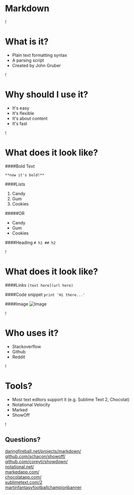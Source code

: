 Markdown
===

!

What is it?
===
* Plain text formatting syntax
* A parsing script
* Created by John Gruber

!

Why should I use it?
===
* It's easy
* It's flexible
* It's about content
* It's fast

!

What does it look like?
===
####Bold Text

`**now it's bold!**`

####Lists
1. Candy     
2. Gum
3. Cookies

#####OR  

+ Candy 
+ Gum
+ Cookies

####Heading
`# h1 ## h2`

!

What does it look like?
===
####Links
`[text here](url here)`

####Code snippet
`print 'Hi there...'`

####Image
![Image](http://f.cl.ly/items/0D1E2m3O0P0v3L2Y2D2e/Screen%20Shot%202012-09-06%20at%209.02.39%20PM.png "Image title") 

!

Who uses it?
===
* Stackoverflow
* Github
* Reddit

!

Tools?
===
* Most text editors support it (e.g. Sublime Text 2, Chocolat)
* Notational Velocity
* Marked
* ShowOff

!

Questions?
---
[daringfireball.net/projects/markdown/](daringfireball.net/projects/markdown/)  
[github.com/schacon/showoff/](http://github.com/schacon/showoff/)  
[github.com/coreyti/showdown/](http://github.com/coreyti/showdown/)  
[notational.net/](http://notational.net/)  
[markedapp.com/](http://markedapp.com/)  
[chocolatapp.com/](http://chocolatapp.com/)  
[sublimetext.com/2](http://www.sublimetext.com/2)  
[martinfantasyfootballchampionbanner](http://zlnk.at/image/0d272e3g1x3K)


